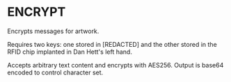 # ENCRYPT

Encrypts messages for artwork.

Requires two keys: one stored in [REDACTED] and the other stored in the RFID chip implanted in Dan Hett's left hand.

Accepts arbitrary text content and encrypts with AES256. Output is base64 encoded to control character set.
